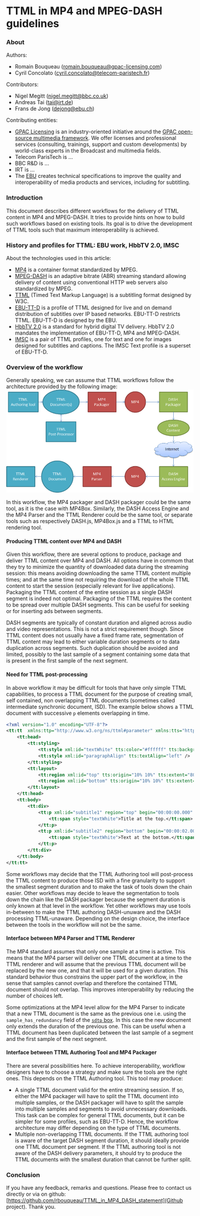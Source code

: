 # TTML in MP4 and MPEG-DASH guidelines

### About

Authors:
 - Romain Bouqueau (romain.bouqueau@gpac-licensing.com)
 - Cyril Concolato (cyril.concolato@telecom-paristech.fr)

Contributors:
 - Nigel Megitt (nigel.megitt@bbc.co.uk)
 - Andreas Tai (tai@irt.de)
 - Frans de Jong (dejong@ebu.ch)

Contributing entities:
 - [GPAC Licensing](www.gpac-licensing.com) is an industry-oriented initiative around the [GPAC open-source multimedia framework](www.gpac.io). We offer licenses and professional services (consulting, trainings, support and custom developments) by world-class experts in the Broadcast and multimedia fields.
 - Telecom ParisTech is ...
 - BBC R&D is ...
 - IRT is ...
 - The [EBU](https://tech.ebu.ch) creates technical specifications to improve the quality and interoperability of media products and services, including for subtitling.

### Introduction

This document describes different workflows for the delivery of TTML content in MP4 and MPEG-DASH. It tries to provide hints on how to build such workflows based on existing tools. Its goal is to drive the development of TTML tools such that maximum interoperability is achieved.

### History and profiles for TTML: EBU work, HbbTV 2.0, IMSC

About the technologies used in this article:
 - [MP4](https://en.wikipedia.org/wiki/MPEG-4_Part_14) is a container format standardized by MPEG.
 - [MPEG-DASH](http://standards.iso.org/ittf/PubliclyAvailableStandards/c065274_ISO_IEC_23009-1_2014.zip) is an adaptive bitrate (ABR) streaming standard allowing delivery of content using conventional HTTP web servers also standardized by MPEG.
 - [TTML](http://www.w3.org/TR/ttml1/) (Timed Text Markup Language) is a subtitling format designed by W3C.
 - [EBU-TT-D](https://tech.ebu.ch/publications/tech3380) is a profile of TTML designed for live and on demand distribution of subtitles over IP based networks. EBU-TT-D restricts TTML. EBU-TT-D is designed by the EBU.
 - [HbbTV 2.0](https://www.hbbtv.org/pages/about_hbbtv/HbbTV_specification_2_0.pdf) is a standard for hybrid digital TV delivery. HbbTV 2.0 mandates the implementation of EBU-TT-D, MP4 and MPEG-DASH.
 - [IMSC](http://www.w3.org/TR/ttml-imsc1/) is a pair of TTML profiles, one for text and one for images designed for subtitles and captions. The IMSC Text profile is a superset of EBU-TT-D.

### Overview of the workflow
Generally speaking, we can assume that TTML workflows follow the architecture provided by the following image:
![Image of Workflow](/TTMLWorkflow.png)

In this workflow, the MP4 packager and DASH packager could be the same tool, as it is the case with MP4Box. Similarly, the DASH Access Engine and the MP4 Parser and the TTML Renderer could be the same tool, or separate tools such as respectively DASH.js, MP4Box.js and a TTML to HTML rendering tool.

#### Producing TTML content over MP4 and DASH

Given this workflow, there are several options to produce, package and deliver TTML content over MP4 and DASH. All options have in commom that they try to minimize the quantity of downloaded data during the streaming session: this means avoiding downloading the same TTML content multiple times; and at the same time not requiring the download of the whole TTML content to start the session (especially relevant for live applications). Packaging the TTML content of the entire session as a single DASH segment is indeed not optimal. Packaging of the TTML requires the content to be spread over multiple DASH segments. This can be useful for seeking or for inserting ads between segments. 

DASH segments are typically of constant duration and aligned across audio and video representations. This is not a strict requirement though. Since TTML content does not usually have a fixed frame rate, segmentation of TTML content may lead to either variable duration segments or to data duplication across segments. Such duplication should be avoided and limited, possibly to the last sample of a segment containing some data that is present in the first sample of the next segment.

#### Need for TTML post-processing

In above workflow it may be difficult for tools that have only simple TTML capabilities, to process a TTML document for the purpose of creating small, self contained, non overlapping TTML documents (sometimes called intermediate synchronic document, ISD). The example below shows a TTML document with successive `p` elements overlapping in time. 

```xml
<?xml version="1.0" encoding="UTF-8"?>
<tt:tt  xmlns:ttp="http://www.w3.org/ns/ttml#parameter" xmlns:tts="http://www.w3.org/ns/ttml#styling" xmlns:tt="http://www.w3.org/ns/ttml" ttp:timeBase="media" xml:lang="de" ttp:cellResolution="50 30">
	<tt:head>
		<tt:styling>
			<tt:style xml:id="textWhite" tts:color="#ffffff" tts:backgroundColor="#000000" tts:fontSize="160%" tts:fontFamily="monospace" />
			<tt:style xml:id="paragraphAlign" tts:textAlign="left" />
		</tt:styling>
		<tt:layout>
			<tt:region xml:id="top" tts:origin="10% 10%" tts:extent="80% 80%" tts:displayAlign="before"/>
			<tt:region xml:id="bottom" tts:origin="10% 10%" tts:extent="80% 80%" tts:displayAlign="after" />	
		</tt:layout>
	</tt:head>
	<tt:body>
		<tt:div>
			<tt:p xml:id="subtitle1" region="top" begin="00:00:00.000" end="00:00:04.000" style="paragraphAlign">
				<tt:span style="textWhite">Title at the top.</tt:span>
			</tt:p>
			<tt:p xml:id="subtitle2" region="bottom" begin="00:00:02.000" end="00:00:06.000" style="paragraphAlign">
				<tt:span style="textWhite">Text at the bottom.</tt:span>
			</tt:p>
		</tt:div>
	</tt:body>
</tt:tt>
```

Some workflows may decide that the TTML Authoring tool will post-process the TTML content to produce those ISD with a fine granularity to support the smallest segment duration and to make the task of tools down the chain easier. Other workflows may decide to leave the segmentation to tools down the chain like the DASH packager because the segment duration is only known at that level in the workflow. Yet other workflows may use tools in-between to make the TTML authoring DASH-unuware and the DASH processing TTML-unaware. Depending on the design choice, the interface between the tools in the workflow will not be the same.

#### Interface between MP4 Parser and TTML Renderer
The MP4 standard assumes that only one sample at a time is active. This means that the MP4 parser will deliver one TTML document at a time to the TTML renderer and will assume that the previous TTML document will be replaced by the new one, and that it will be used for a given duration. This standard behavior thus constrains the upper part of the workflow, in the sense that samples cannot overlap and therefore the contained TTML document should not overlap. This improves interoperability by reducing the number of choices left.

Some optimizations at the MP4 level allow for the MP4 Parser to indicate that a new TTML document is the same as the previous one i.e. using the ```sample_has_redundancy``` field of the [```sdtp``` box](https://github.com/gpac/mp4box.js/blob/9f0bf463a979aa795e83a488360ed9db0fbf1329/src/parsing/sdtp.js). In this case the new document only extends the duration of the previous one. This can be useful when a TTML document has been duplicated between the last sample of a segment and the first sample of the next segment.

#### Interface between TTML Authoring Tool and MP4 Packager
There are several possibilities here. To achieve interoperability, workflow designers have to choose a strategy and make sure the tools are the right ones. This depends on the TTML Authoring tool. This tool may produce:
  - A single TTML document valid for the entire streaming session. If so, either the MP4 packager will have to split the TTML document into multiple samples, or the DASH packager will have to split the sample into multiple samples and segments to avoid unnecessary downloads. This task can be complex for general TTML documents, but it can be simpler for some profiles, such as EBU-TT-D. Hence, the workflow architecture may differ depending on the type of TTML documents.
  - Multiple non-overlapping TTML documents. If the TTML authoring tool is aware of the target DASH segment duration, it should ideally provide one TTML document per segment. If the TTML authoring tool is not aware of the DASH delivery parameters, it should try to produce the TTML documents with the smallest duration that cannot be further split. 

### Conclusion

If you have any feedback, remarks and questions. Please free to contact us directly or via on github: [https://github.com/rbouqueau/TTML_in_MP4_DASH_statement](Github project). Thank you.
